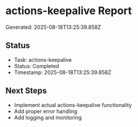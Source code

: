 # actions-keepalive Report

Generated: 2025-08-18T13:25:39.858Z

## Status
- Task: actions-keepalive
- Status: Completed
- Timestamp: 2025-08-18T13:25:39.858Z

## Next Steps
- Implement actual actions-keepalive functionality
- Add proper error handling
- Add logging and monitoring
